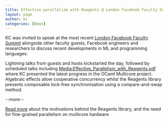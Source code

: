 ```yaml
---
title: Effective parallelism with Reagents @ London Facebook Faculty Summit
layout: page
author: kc
categories: [News]
---
```


KC was invited to speak at the most recent [London Facebook Faculty
Summit](https://londonfacebookfacultysummit.splashthat.com/) alongside
other faculty guests, Facebook engineers and researchers to discuss
recent developments in ML and programming languages.

Lightning talks from guests and hosts kickstarted the day, followed by
scheduled talks including
<Media:Effective_Parallelism_with_Reagents.pdf> where KC presented the
latest progress in the OCaml Multicore project. Algebraic effects allow
cooperative concurrency whilst the Reagents library presents composable
lock-free synchronisation using a compare-and-swap method.

--more--

[Read more](http://kcsrk.info/ocaml/multicore/2016/06/11/lock-free/)
about the motivations behind the Reagents library, and the need for
fine-grained parallelism on multicore hardware
